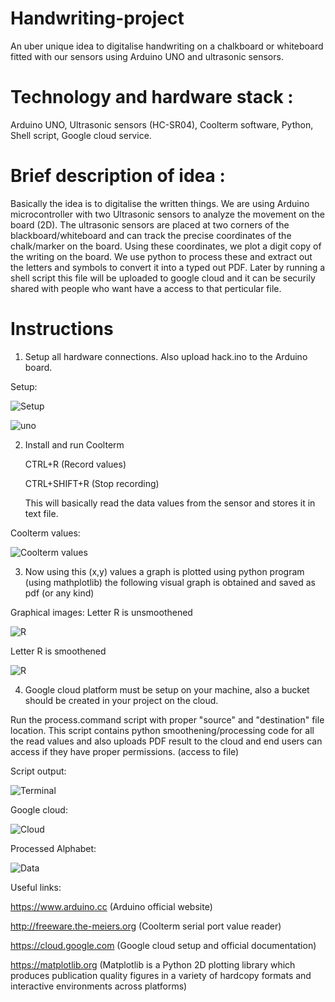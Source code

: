 # Handwriting-project
An uber unique idea to digitalise handwriting on a chalkboard or whiteboard fitted with our sensors using Arduino UNO and ultrasonic sensors. 

# Technology and hardware stack : 
Arduino UNO, Ultrasonic sensors (HC-SR04), Coolterm software, Python, Shell script, Google cloud service.

# Brief description of idea : 
Basically the idea is to digitalise the written things. We are using Arduino microcontroller with two Ultrasonic sensors to analyze the movement on the board (2D). The ultrasonic sensors are placed at two corners of the blackboard/whiteboard and can track the precise coordinates of the chalk/marker on the board. Using these coordinates, we plot a digit copy of the writing on the board. We use python to process these and extract out the letters and symbols to convert it into a typed out PDF. Later by running a shell script this file will be uploaded to google cloud and it can be securily shared with people who want have a access to that perticular file.

# Instructions
1) Setup all hardware connections. Also upload hack.ino to the Arduino board.

Setup:

![Setup](https://github.com/BinaryNMIT/handwriting-project/blob/master/images/setup.jpg)


![uno](https://github.com/BinaryNMIT/handwriting-project/blob/master/images/uno.png)

2) Install and run Coolterm 

   CTRL+R (Record values) 
   
   CTRL+SHIFT+R (Stop recording)
   
   This will basically read the data values from the sensor and stores it in text file.
   
 Coolterm values:

![Coolterm values](https://github.com/BinaryNMIT/handwriting-project/blob/master/images/coolterm.jpg)


3) Now using this (x,y) values a graph is plotted using python program (using mathplotlib) the following visual graph is obtained and saved as pdf (or any kind)

Graphical images:
Letter R is unsmoothened

![R](https://github.com/BinaryNMIT/handwriting-project/blob/master/images/R_unsmooth.png)

Letter R is smoothened 

![R](https://github.com/BinaryNMIT/handwriting-project/blob/master/images/R_smooth.png)


4) Google cloud platform must be setup on your machine, also a bucket should be created in your project on the cloud.

Run the process.command script with proper "source" and "destination" file location.
This script contains python smoothening/processing code for all the read values and also uploads PDF result to the cloud and end users can access if they have proper permissions. (access to file)


Script output:

![Terminal](https://github.com/BinaryNMIT/handwriting-project/blob/master/images/terminal.jpg)

Google cloud:

![Cloud](https://github.com/BinaryNMIT/handwriting-project/blob/master/images/googlecloud.jpg)

Processed Alphabet:

![Data](https://github.com/BinaryNMIT/handwriting-project/blob/master/images/data-001.jpg)


Useful links: 

https://www.arduino.cc (Arduino official website)

http://freeware.the-meiers.org (Coolterm serial port value reader)

https://cloud.google.com
(Google cloud setup and official documentation)

https://matplotlib.org
(Matplotlib is a Python 2D plotting library which produces publication quality figures in a variety of hardcopy formats and interactive environments across platforms)

